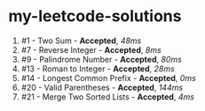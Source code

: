# my-leetcode-solutions

1. #1 - Two Sum - **Accepted**, *48ms*
2. #7 - Reverse Integer - **Accepted**, *8ms*
3. #9 - Palindrome Number - **Accepted**, *80ms*
4. #13 - Roman to Integer - **Accepted**, *28ms*
5. #14 - Longest Common Prefix - **Accepted**, *0ms*
6. #20 - Valid Parentheses - **Accepted**, *144ms*
7. #21 - Merge Two Sorted Lists - **Accepted**, *4ms*
